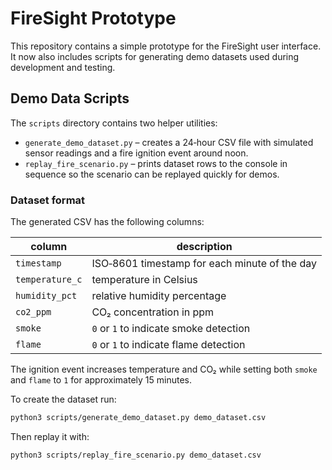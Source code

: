 # FireSight Prototype

This repository contains a simple prototype for the FireSight user interface. It now also includes scripts for generating demo datasets used during development and testing.

## Demo Data Scripts

The `scripts` directory contains two helper utilities:

- `generate_demo_dataset.py` – creates a 24‑hour CSV file with simulated sensor readings and a fire ignition event around noon.
- `replay_fire_scenario.py` – prints dataset rows to the console in sequence so the scenario can be replayed quickly for demos.

### Dataset format

The generated CSV has the following columns:

| column | description |
| --- | --- |
| `timestamp` | ISO‑8601 timestamp for each minute of the day |
| `temperature_c` | temperature in Celsius |
| `humidity_pct` | relative humidity percentage |
| `co2_ppm` | CO₂ concentration in ppm |
| `smoke` | `0` or `1` to indicate smoke detection |
| `flame` | `0` or `1` to indicate flame detection |

The ignition event increases temperature and CO₂ while setting both `smoke` and `flame` to `1` for approximately 15 minutes.

To create the dataset run:

```bash
python3 scripts/generate_demo_dataset.py demo_dataset.csv
```

Then replay it with:

```bash
python3 scripts/replay_fire_scenario.py demo_dataset.csv
```
